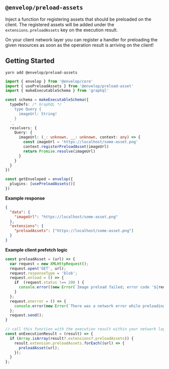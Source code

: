 ## `@envelop/preload-assets`

Inject a function for registering assets that should be preloaded on the client.
The registered assets will be added under the `extensions.preloadAssets` key on the execution result.

On your client network layer you can register a handler for preloading the given resources as soon as the operation result is arriving on the client!

## Getting Started

```
yarn add @envelop/preload-assets
```

```ts
import { envelop } from '@envelop/core'
import { usePreloadAssets } from '@envelop/preload-asset'
import { makeExecutableSchema } from 'graphql'

const schema = makeExecutableSchema({
  typeDefs: /* GraphQL */ `
    type Query {
      imageUrl: String!
    }
  `,
  resolvers: {
    Query: {
      imageUrl: (_: unknown, __: unknown, context: any) => {
        const imageUrl = 'https://localhost/some-asset.png'
        context.registerPreloadAsset(imageUrl)
        return Promise.resolve(imageUrl)
      }
    }
  }
})

const getEnveloped = envelop({
  plugins: [usePreloadAssets()]
})
```

**Example response**

```json
{
  "data": {
    "imageUrl": "https://localhost/some-asset.png"
  },
  "extensions": {
    "preloadAssets": ["https://localhost/some-asset.png"]
  }
}
```

**Example client prefetch logic**

```ts
const preloadAsset = (url) => {
  var request = new XMLHttpRequest();
  request.open('GET', url);
  request.responseType = 'blob';
  request.onload = () => {
    if  (request.status !== 200 ) {
      console.error((new Error(`Image preload failed; error code '${request.statusText}'.`));
    }
  };
  request.onerror = () => {
    console.error(new Error(`There was a network error while preloading '${url}'.`));
  };
  request.send();
}

// call this function with the execution result within your network layer.
const onExecutionResult = (result) => {
  if (Array.isArray(result?.extensions?.preloadAssets)) {
    result.extension.preloadAssets.forEach((url) => {
      preloadAsset(url);
    });
  }
};
```
